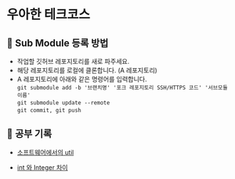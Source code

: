 # 우아한 테크코스 

## 📁 Sub Module 등록 방법

* 작업할 깃허브 레포지토리를 새로 파주세요.
* 해당 레포지토리를 로컬에 클론합니다. (A 레포지토리)
*  A 레포지토리에 아래와 같은 명령어를 입력합니다. <br>
```git submodule add -b '브랜치명' '포크 레포지토리 SSH/HTTPS 코드' '서브모듈 이름'``` <br>
```git submodule update --remote``` <br>
```git commit, git push``` <br>

## 🤔 공부 기록

* [소프트웨어에서의 util](https://github.com/almond0115/woowa-precourse/blob/main/study/util.md)

* [int 와 Integer 차이](https://github.com/almond0115/woowa-precourse/blob/main/study/integer.md)